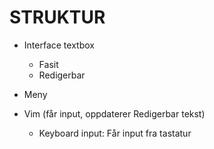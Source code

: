 # STRUKTUR

* Interface textbox 
  * Fasit
  * Redigerbar

* Meny 

* Vim (får input, oppdaterer Redigerbar tekst)
    * Keyboard input: Får input fra tastatur
    


    


